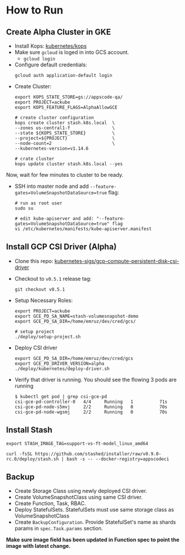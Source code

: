 # How to Run

## Create Alpha Cluster in GKE

- Install Kops: [kubernetes/kops](https://github.com/kubernetes/kops)
- Make sure `gcloud` is loged in into GCS account.
    - `gcloud login`
- Configure default credentials:
    ```console
    gcloud auth application-default login
    ```
- Create Cluster:
    ```console
    export KOPS_STATE_STORE=gs://appscode-qa/
    export PROJECT=ackube
    export KOPS_FEATURE_FLAGS=AlphaAllowGCE
    
    # create cluster configuration
    kops create cluster stash.k8s.local  \
    --zones us-central1-f                \
    --state ${KOPS_STATE_STORE}          \
    --project=${PROJECT}                 \
    --node-count=2                       \
    --kubernetes-version=v1.14.6

    # crate cluster
    kops update cluster stash.k8s.local --yes
    ```

Now, wait for few minutes to cluster to be ready.

- SSH into master node and add `--feature-gates=VolumeSnapshotDataSource=true` flag:
  ```console
  # run as root user
  sudo su

  # edit kube-apiserver and add: "--feature-gates=VolumeSnapshotDataSource=true" flag
  vi /etc/kubernetes/manifests/kube-apiserver.manifest
  ```

## Install GCP CSI Driver (Alpha)

- Clone this repo: [kubernetes-sigs/gcp-compute-persistent-disk-csi-driver](https://github.com/kubernetes-sigs/gcp-compute-persistent-disk-csi-driver)
- Checkout to `v0.5.1` release tag:
    ```console
    git checkout v0.5.1
    ```

- Setup Necessary Roles:
    ```
    export PROJECT=ackube
    export GCE_PD_SA_NAME=stash-volumesnapshot-demo
    export GCE_PD_SA_DIR=/home/emruz/dev/cred/gcs/
    
    # setup project
    ./deploy/setup-project.sh
    ```

- Deploy CSI driver
    ```console
    export GCE_PD_SA_DIR=/home/emruz/dev/cred/gcs
    export GCE_PD_DRIVER_VERSION=alpha
    ./deploy/kubernetes/deploy-driver.sh
    ```

- Verify that driver is running. You should see the flowing 3 pods are running

    ```console
    $ kubectl get pod | grep csi-gce-pd
    csi-gce-pd-controller-0   4/4     Running   1          71s
    csi-gce-pd-node-s5mvj     2/2     Running   0          70s
    csi-gce-pd-node-wgsmj     2/2     Running   0          70s
    ```

## Install Stash

```console
export STASH_IMAGE_TAG=support-vs-ft-model_linux_amd64

curl -fsSL https://github.com/stashed/installer/raw/v0.9.0-rc.0/deploy/stash.sh | bash -s -- --docker-registry=appscodeci
```

## Backup

- Create Storage Class using newly deployed CSI driver.
- Create VolumeSnapshotClass using same CSI driver.
- Create Function, Task, RBAC.
- Deploy StatefulSets. StatefulSets must use same storage class as VolumeSnapshotClass
- Create `BackupConfiguration`. Provide StatefulSet's name as shards params in `spec.Task.params` section.

**Make sure image field has been updated in Function spec to point the image with latest change.**
